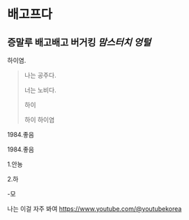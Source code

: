 # 배고프다
## 증말루 배고배고 **버거킹** *맘스터치* ***엉털***

하이염.  

>나는 공주다.
>
>너는 노비다.
>
>하이
>
>하이
>하이염

1984.좋음

1984\.좋음

1.안뇽

2.하

-모

나는 이걸 자주 봐여 <https://www.youtube.com/@youtubekorea>
